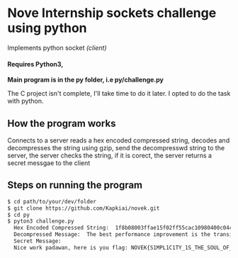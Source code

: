 # Nove Internship sockets challenge using python
Implements python socket *(client)*
#### Requires Python3, 

**Main program is in the py folder, i.e py/challenge.py**

The C project isn't complete, I'll take time to do it later. I opted to do the task with python.

## How the program works
Connects to a server
reads a hex encoded compressed string,
decodes and decompresses the string using gzip,
send the decompresswd string to the server,
the server checks the string, if it is corect, the server returns a secret messgae to the client

## Steps on running the program

```bash 
$ cd path/to/your/dev/folder
$ git clone https://github.com/Kapkiai/novek.git
$ cd py
$ pyton3 challenge.py
  Hex Encoded Compressed String:  1f8b08003ffae15f02ff55cac10980400c04c056b602abb18153721a249b2309dabe873fbfc3aca760932c0c89ee618dbb406d84df62c282266a9e8ac6d452277ab87d46e7e371290f64b59ac93fffe1f202fcefa41e62000000
  Decompressed Message:  The best performance improvement is the transition from the nonworking state to the working state.
  Secret Message:  
  Nice work padawan, here is you flag: NOVEK{S1MPL1C1TY_1S_THE_SOUL_OF_EFF1C1ENCY}
 
```



